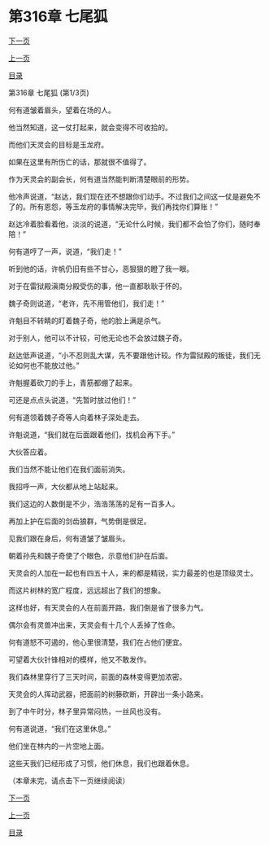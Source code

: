 <h1>第316章   七尾狐</h1>
            <div><p><a href="./0946_%E7%AC%AC316%E7%AB%A0_%E4%B8%83%E5%B0%BE%E7%8B%90.md">下一页</a></p><p><a href="./0944_%E7%AC%AC315%E7%AB%A0_%E7%8B%AD%E8%B7%AF%E7%9B%B8%E9%80%A2.md">上一页</a></p><p><a href="../">目录</a></p></div>
            <div><p>第316章   七尾狐 (第1/3页)</p><p>何有道皱着眉头，望着在场的人。</p><p>他当然知道，这一仗打起来，就会变得不可收拾的。</p><p>而他们天灵会的目标是玉龙府。</p><p>如果在这里有所伤亡的话，那就很不值得了。</p><p>作为天灵会的副会长，何有道当然能判断清楚眼前的形势。</p><p>他冷声说道，“赵达，我们现在还不想跟你们动手。不过我们之间这一仗是避免不了的。所有恩怨，等玉龙府的事情解决完毕，我们再找你们算账！”</p><p>赵达冷着脸看着他，淡淡的说道，“无论什么时候，我们都不会怕了你们，随时奉陪！”</p><p>何有道哼了一声，说道，“我们走！”</p><p>听到他的话，许帆仍旧有些不甘心，恶狠狠的瞪了我一眼。</p><p>对于在雷狱殿滇南分殿受伤的事，他一直都耿耿于怀的。</p><p>魏子奇则说道，“老许，先不用管他们，我们走！”</p><p>许魁目不转睛的盯着魏子奇，他的脸上满是杀气。</p><p>对于别人，他可以不计较，可他无论也不会放过魏子奇。</p><p>赵达低声说道，“小不忍则乱大谋，先不要跟他计较。作为雷狱殿的叛徒，我们无论如何也不能放过他。”</p><p>许魁握着砍刀的手上，青筋都绷了起来。</p><p>可还是点点头说道，“先暂时放过他们！”</p><p>何有道领着魏子奇等人向着林子深处走去。</p><p>许魁说道，“我们就在后面跟着他们，找机会再下手。”</p><p>大伙答应着。</p><p>我们当然不能让他们在我们面前消失。</p><p>我招呼一声，大伙都从地上站起来。</p><p>我们这边的人数倒是不少，浩浩荡荡的足有一百多人。</p><p>再加上护在后面的剑齿狼群，气势倒是很足。</p><p>见我们跟在身后，何有道皱了皱眉头。</p><p>朝着孙先和魏子奇使了个眼色，示意他们护在后面。</p><p>天灵会的人加在一起也有四五十人，来的都是精锐，实力最差的也是顶级灵士。</p><p>而这片树林的宽广程度，远远超出了我们的想象。</p><p>这样也好，有天灵会的人在前面开路，我们倒是省了很多力气。</p><p>偶尔会有灵兽冲出来，天灵会有十几个人丢掉了性命。</p><p>何有道怒不可遏的，他心里很清楚，我们在占他们便宜。</p><p>可望着大伙针锋相对的模样，他又不敢发作。</p><p>我们森林里穿行了三天时间，前面的森林变得更加浓密。</p><p>天灵会的人挥动武器，把面前的树藤砍断，开辟出一条小路来。</p><p>到了中午时分，林子里异常闷热，一丝风也没有。</p><p>何有道说道，“我们在这里休息。”</p><p>他们坐在林内的一片空地上面。</p><p>这些天我们已经形成了习惯，他们休息，我们也跟着休息。</p><p>（本章未完，请点击下一页继续阅读）</p></div>
            <div><p><a href="./0946_%E7%AC%AC316%E7%AB%A0_%E4%B8%83%E5%B0%BE%E7%8B%90.md">下一页</a></p><p><a href="./0944_%E7%AC%AC315%E7%AB%A0_%E7%8B%AD%E8%B7%AF%E7%9B%B8%E9%80%A2.md">上一页</a></p><p><a href="../">目录</a></p></div>